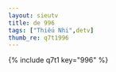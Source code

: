 ```yaml
--- 
layout: sieutv
title: de 996
tags: ["Thiếu Nhi",detv]
thumb_re: q7t1996
---
```

{% include q7t1 key="996" %} 
